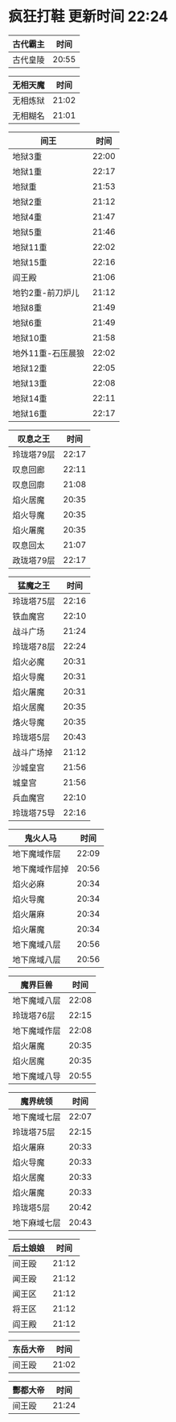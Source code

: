 # 疯狂打鞋 更新时间 22:24

| 古代霸主   | 时间    |
|--------|-------|
| 古代皇陵 | 20:55 |

| 无相天魔   | 时间    |
|--------|-------|
| 无相炼狱 | 21:02 |
| 无相糊名 | 21:01 |

| 间王   | 时间    |
|--------|-------|
| 地狱3重 | 22:00 |
| 地狱1重 | 22:17 |
| 地狱重 | 21:53 |
| 地狱2重 | 21:12 |
| 地狱4重 | 21:47 |
| 地狱5重 | 21:46 |
| 地狱11重 | 22:02 |
| 地狱15重 | 22:16 |
| 阎王殿 | 21:06 |
| 地钓2重-前刀炉儿 | 21:12 |
| 地狱8重 | 21:49 |
| 地狱6重 | 21:49 |
| 地狱10重 | 21:58 |
| 地外11重-石压晨狼 | 22:02 |
| 地狱12重 | 22:05 |
| 地狱13重 | 22:08 |
| 地狱14重 | 22:11 |
| 地狱16重 | 22:17 |

| 叹息之王   | 时间    |
|--------|-------|
| 玲珑塔79层 | 22:17 |
| 叹息回廊 | 22:11 |
| 叹息回廓 | 21:08 |
| 焰火居魔 | 20:35 |
| 焰火导魔 | 20:35 |
| 焰火屠魔 | 20:35 |
| 叹息回太 | 21:07 |
| 政珑塔79层 | 22:17 |

| 猛魔之王   | 时间    |
|--------|-------|
| 玲珑塔75层 | 22:16 |
| 铁血魔宫 | 22:10 |
| 战斗广场 | 21:24 |
| 玲珑塔78层 | 22:24 |
| 焰火必魔 | 20:31 |
| 焰火导魔 | 20:31 |
| 焰火屠魔 | 20:31 |
| 焰火居魔 | 20:35 |
| 烙火导魔 | 20:35 |
| 玲珑塔5层 | 20:43 |
| 战斗广场掉 | 21:12 |
| 沙城皇宫 | 21:56 |
| 城皇宫 | 21:56 |
| 兵血魔宫 | 22:10 |
| 玲珑塔75导 | 22:16 |

| 鬼火人马   | 时间    |
|--------|-------|
| 地下魔域作层 | 22:09 |
| 地下魔域作层掉 | 20:56 |
| 焰火必麻 | 20:34 |
| 焰火导魔 | 20:34 |
| 焰火屠麻 | 20:34 |
| 焰火屠魔 | 20:34 |
| 地下魔域八层 | 20:56 |
| 地下席域八层 | 20:56 |

| 魔界巨兽   | 时间    |
|--------|-------|
| 地下魔域八层 | 22:08 |
| 玲珑塔76层 | 22:15 |
| 地下魔域作层 | 22:08 |
| 焰火屠魔 | 20:35 |
| 焰火居魔 | 20:35 |
| 地下魔域八导 | 20:55 |

| 魔界统领   | 时间    |
|--------|-------|
| 地下魔域七层 | 22:07 |
| 玲珑塔75层 | 22:15 |
| 焰火屠麻 | 20:33 |
| 焰火导魔 | 20:33 |
| 焰火居魔 | 20:33 |
| 焰火屠魔 | 20:33 |
| 玲珑塔5层 | 20:42 |
| 地下麻域七层 | 20:43 |

| 后土娘娘   | 时间    |
|--------|-------|
| 间王殴 | 21:12 |
| 闻王殴 | 21:12 |
| 闻王区 | 21:12 |
| 将王区 | 21:12 |
| 阎王殿 | 21:12 |

| 东岳大帝   | 时间    |
|--------|-------|
| 间王殴 | 21:02 |

| 酆都大帝   | 时间    |
|--------|-------|
| 间王殴 | 21:24 |